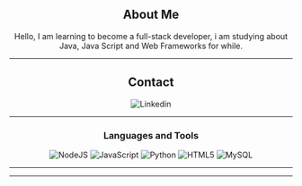 
<div align="center">
  
## About Me
Hello, I am learning to become a full-stack developer, i am studying about Java, Java Script and Web Frameworks for while. 

-------------------

## Contact
</a> ![Linkedin]([https://img.shields.io/badge/LachlanDev%238014-%237289DA.svg?style=for-the-badge&logo=discord&logoColor=white](https://www.linkedin.com/in/nicolas-warnava-da-silva))

-------------------

### Languages and Tools  
![NodeJS](https://img.shields.io/badge/node.js-%2343853D.svg?style=for-the-badge&logo=node.js&logoColor=white) ![JavaScript](https://img.shields.io/badge/javascript-%23323330.svg?style=for-the-badge&logo=javascript&logoColor=%23F7DF1E) ![Python](https://img.shields.io/badge/python-%2314354C.svg?style=for-the-badge&logo=python&logoColor=white)  ![HTML5](https://img.shields.io/badge/html5-%23E34F26.svg?style=for-the-badge&logo=html5&logoColor=white) ![MySQL](https://img.shields.io/badge/mysql-%2300f.svg?style=for-the-badge&logo=mysql&logoColor=white) 
  
-------------------


 <div>

-----
